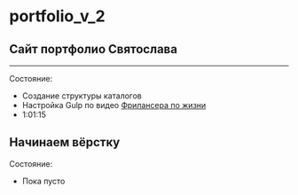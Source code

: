 # portfolio_v_2
## Сайт портфолио Святослава
----
Состояние:  
   * Создание структуры каталогов  
   * Настройка Gulp по видео [Фрилансера по жизни](https://www.youtube.com/watch?v=stFOy0Noahg&t=3761s)  
   * 1:01:15

## Начинаем вёрстку

Состояние:
   * Пока пусто